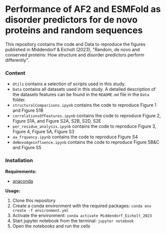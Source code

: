 # Performance of AF2 and ESMFold as disorder predictors for de novo proteins and random sequences

This repository contains the code and Data to reproduce the figures published in Middendorf & Eicholt (2023), "Random, de novo and conserved proteins: How
structure and disorder predictors perform differently".

### Content

- `Utils` contains a selection of scripts used in this study.
- `Data` contains all datasets used in this study. A detailed description of the datasets features can be found in the `README.md` file in the `Data` folder.
- `structuralComparisons.ipynb` contains the code to reproduce Figure 1 and Figure S1B
- `correlationsOfFeatures.ipynb` contains the code to reproduce Figure 2, Figure S1A, and Figure S2A, S2B, S2D, S2E
- `per_residue_analysis.ipynb` contains the code to reproduce Figure 3, Figure 4, Figure 5A, Figure S3
- `aa_frquency.ipynb` contains the code to reproduce Figure S4
- `deNovoAgeinfluence.ipynb` contains the code to reproduce Figure 5B&C and Figure S5

### Installation

**Requirements:**
- [anaconda](https://www.anaconda.com/products/individual)

**Usage:**
1. Clone this repository
2. Create a conda environment with the required packages: `conda env create -f environment.yml`
3. Activate the environment: `conda activate Middendorf_Eicholt_2023`
4. Start jupyter notebook from the terminal: `jupyter notebook`
5. Open the notebooks and run the cells

